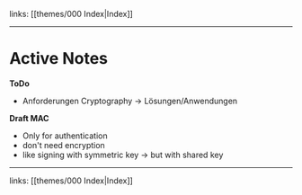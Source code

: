 links: [[themes/000 Index|Index]]

---
# Active Notes

**ToDo**
- Anforderungen Cryptography -> Lösungen/Anwendungen

**Draft MAC**
- Only for authentication
- don't need encryption
- like signing with symmetric key -> but with shared key

---
links: [[themes/000 Index|Index]]